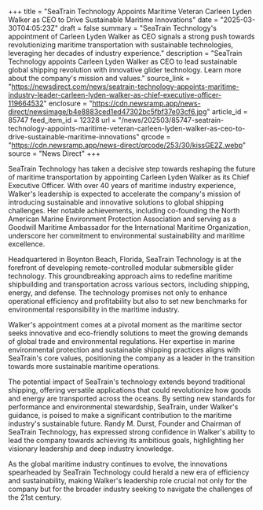 +++
title = "SeaTrain Technology Appoints Maritime Veteran Carleen Lyden Walker as CEO to Drive Sustainable Maritime Innovations"
date = "2025-03-30T04:05:23Z"
draft = false
summary = "SeaTrain Technology's appointment of Carleen Lyden Walker as CEO signals a strong push towards revolutionizing maritime transportation with sustainable technologies, leveraging her decades of industry experience."
description = "SeaTrain Technology appoints Carleen Lyden Walker as CEO to lead sustainable global shipping revolution with innovative glider technology. Learn more about the company's mission and values."
source_link = "https://newsdirect.com/news/seatrain-technology-appoints-maritime-industry-leader-carleen-lyden-walker-as-chief-executive-officer-119664532"
enclosure = "https://cdn.newsramp.app/news-direct/newsimage/b4e8883ced1ed47302bc5fbf37e03cf6.jpg"
article_id = 85747
feed_item_id = 12328
url = "/news/202503/85747-seatrain-technology-appoints-maritime-veteran-carleen-lyden-walker-as-ceo-to-drive-sustainable-maritime-innovations"
qrcode = "https://cdn.newsramp.app/news-direct/qrcode/253/30/kissGE2Z.webp"
source = "News Direct"
+++

<p>SeaTrain Technology has taken a decisive step towards reshaping the future of maritime transportation by appointing Carleen Lyden Walker as its Chief Executive Officer. With over 40 years of maritime industry experience, Walker's leadership is expected to accelerate the company's mission of introducing sustainable and innovative solutions to global shipping challenges. Her notable achievements, including co-founding the North American Marine Environment Protection Association and serving as a Goodwill Maritime Ambassador for the International Maritime Organization, underscore her commitment to environmental sustainability and maritime excellence.</p><p>Headquartered in Boynton Beach, Florida, SeaTrain Technology is at the forefront of developing remote-controlled modular submersible glider technology. This groundbreaking approach aims to redefine maritime shipbuilding and transportation across various sectors, including shipping, energy, and defense. The technology promises not only to enhance operational efficiency and profitability but also to set new benchmarks for environmental responsibility in the maritime industry.</p><p>Walker's appointment comes at a pivotal moment as the maritime sector seeks innovative and eco-friendly solutions to meet the growing demands of global trade and environmental regulations. Her expertise in marine environmental protection and sustainable shipping practices aligns with SeaTrain's core values, positioning the company as a leader in the transition towards more sustainable maritime operations.</p><p>The potential impact of SeaTrain's technology extends beyond traditional shipping, offering versatile applications that could revolutionize how goods and energy are transported across the oceans. By setting new standards for performance and environmental stewardship, SeaTrain, under Walker's guidance, is poised to make a significant contribution to the maritime industry's sustainable future. Randy M. Durst, Founder and Chairman of SeaTrain Technology, has expressed strong confidence in Walker's ability to lead the company towards achieving its ambitious goals, highlighting her visionary leadership and deep industry knowledge.</p><p>As the global maritime industry continues to evolve, the innovations spearheaded by SeaTrain Technology could herald a new era of efficiency and sustainability, making Walker's leadership role crucial not only for the company but for the broader industry seeking to navigate the challenges of the 21st century.</p>